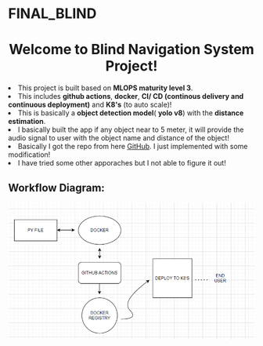 # FINAL_BLIND


<center><h1>Welcome to Blind Navigation System Project!</h1></center>
<body>
    <li>This project is built based on <b>MLOPS maturity level 3</b>. </li>
    <li>This includes <b>github actions</b>, <b>docker</b>, <b>CI/ CD (continous delivery and 
          continuous deployment)</b> and <b>K8's</b> (to auto scale)!</li>
    <li> This is basically a <b>object detection model</b>( <b>yolo v8</b>) with the <b>distance estimation</b>.</li>
    <li>I basically built the app if any object near to 5 meter, it will provide the audio signal to user with the object name and distance of the object!</li>
    <li>Basically I got the repo from here <a href="https://github.com/HassanBinHaroon/object_detection-PLUS-distance_estimation-v1">GitHub</a>. I just implemented with some modification! </li>
    <li>I have tried some other apporaches but I not able to figure it out!</li>
    


## Workflow Diagram: 
<center><img src="images/workflow_diagram.png" width="700"/></center> 
